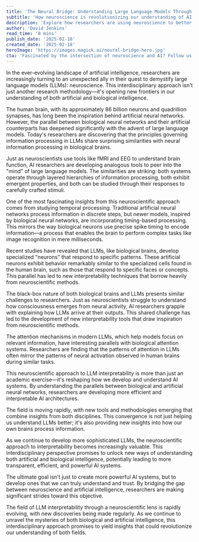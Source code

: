 ```yaml
---
title: 'The Neural Bridge: Understanding Large Language Models Through the Lens of Neuroscience'
subtitle: 'How neuroscience is revolutionizing our understanding of AI'
description: 'Explore how researchers are using neuroscience to better understand large language models, revealing surprising parallels between biological brains and artificial intelligence. This interdisciplinary approach is revolutionizing both fields and opening new frontiers in AI interpretability.'
author: 'David Jenkins'
read_time: '8 mins'
publish_date: '2025-02-18'
created_date: '2025-02-18'
heroImage: 'https://images.magick.ai/neural-bridge-hero.jpg'
cta: 'Fascinated by the intersection of neuroscience and AI? Follow us on LinkedIn for more cutting-edge insights into the future of artificial intelligence and stay updated on the latest developments in this rapidly evolving field.'
---
```


In the ever-evolving landscape of artificial intelligence, researchers are increasingly turning to an unexpected ally in their quest to demystify large language models (LLMs): neuroscience. This interdisciplinary approach isn't just another research methodology—it's opening new frontiers in our understanding of both artificial and biological intelligence.

The human brain, with its approximately 86 billion neurons and quadrillion synapses, has long been the inspiration behind artificial neural networks. However, the parallel between biological neural networks and their artificial counterparts has deepened significantly with the advent of large language models. Today's researchers are discovering that the principles governing information processing in LLMs share surprising similarities with neural information processing in biological brains.

Just as neuroscientists use tools like fMRI and EEG to understand brain function, AI researchers are developing analogous tools to peer into the "mind" of large language models. The similarities are striking: both systems operate through layered hierarchies of information processing, both exhibit emergent properties, and both can be studied through their responses to carefully crafted stimuli.

One of the most fascinating insights from this neuroscientific approach comes from studying temporal processing. Traditional artificial neural networks process information in discrete steps, but newer models, inspired by biological neural networks, are incorporating timing-based processing. This mirrors the way biological neurons use precise spike timing to encode information—a process that enables the brain to perform complex tasks like image recognition in mere milliseconds.

Recent studies have revealed that LLMs, like biological brains, develop specialized "neurons" that respond to specific patterns. These artificial neurons exhibit behavior remarkably similar to the specialized cells found in the human brain, such as those that respond to specific faces or concepts. This parallel has led to new interpretability techniques that borrow heavily from neuroscientific methods.

The black-box nature of both biological brains and LLMs presents similar challenges to researchers. Just as neuroscientists struggle to understand how consciousness emerges from neural activity, AI researchers grapple with explaining how LLMs arrive at their outputs. This shared challenge has led to the development of new interpretability tools that draw inspiration from neuroscientific methods.

The attention mechanisms in modern LLMs, which help models focus on relevant information, have interesting parallels with biological attention systems. Researchers are finding that the patterns of attention in LLMs often mirror the patterns of neural activation observed in human brains during similar tasks.

This neuroscientific approach to LLM interpretability is more than just an academic exercise—it's reshaping how we develop and understand AI systems. By understanding the parallels between biological and artificial neural networks, researchers are developing more efficient and interpretable AI architectures.

The field is moving rapidly, with new tools and methodologies emerging that combine insights from both disciplines. This convergence is not just helping us understand LLMs better; it's also providing new insights into how our own brains process information.

As we continue to develop more sophisticated LLMs, the neuroscientific approach to interpretability becomes increasingly valuable. This interdisciplinary perspective promises to unlock new ways of understanding both artificial and biological intelligence, potentially leading to more transparent, efficient, and powerful AI systems.

The ultimate goal isn't just to create more powerful AI systems, but to develop ones that we can truly understand and trust. By bridging the gap between neuroscience and artificial intelligence, researchers are making significant strides toward this objective.

The field of LLM interpretability through a neuroscientific lens is rapidly evolving, with new discoveries being made regularly. As we continue to unravel the mysteries of both biological and artificial intelligence, this interdisciplinary approach promises to yield insights that could revolutionize our understanding of both fields.
